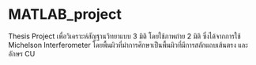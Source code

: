 # MATLAB_project

Thesis Project 
เพื่อวิเคราะห์สัญฐานวิทยาแบบ 3 มิติ โดยใช้ภาพถ่าย 2 มิติ ซึ่งได้จากการใช้ Michelson Interferometer
โดยพื้นผิวที่มำการศึกษาเป็นพื้นผิวที่มีการสลักแถบเส้นตรง และอักษร CU
